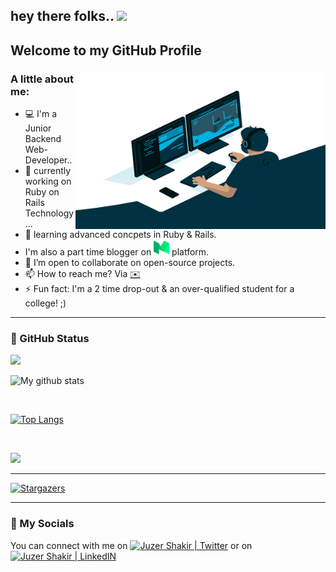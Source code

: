 ## hey there folks.. <img src="https://media.giphy.com/media/hvRJCLFzcasrR4ia7z/giphy.gif" width="25px"> 

## Welcome to my GitHub Profile

<div>
 <img align="right" src="https://github.com/JuzerShakir/JuzerShakir/blob/main/github_header.gif" height = 250 width = 400/>
 <h3> A little about me:</h3>
 <ul>
  <li>💻 I'm a Junior Backend Web-Developer..</li>
  <li>🔭 currently working on Ruby on Rails Technology...</li>
  <li>🌱 learning advanced concpets in Ruby & Rails.</li>
  <li>I'm also a part time blogger on <a href="https://juzer-shakir.medium.com/"><img alt = "Juzer Shakir | Medium" width="25px" src="https://github.com/JuzerShakir/JuzerShakir/blob/main//medium_logo.png" /></a> platform.</li>
  <li>👯 I’m open to collaborate on open-source projects.</li>
  <li>📫 How to reach me? Via <a href="mailto:juzershakir.webdev@gmail.com">✉️</a></li>
  <li>⚡ Fun fact: I'm a 2 time drop-out & an over-qualified student for a college! ;)</li>
 </ul>
 
</div>

--------------

### 📝 GitHub Status
![](https://visitor-badge.glitch.me/badge?page_id=juzershakir)

![My github stats](https://github-readme-stats.vercel.app/api?username=JuzerShakir&count_private=true&show_icons=true&theme=github_dark&hide_border=1&cache_seconds=1800&include_all_commits=1&custom_title=GitHub-Status)

<br/>

[![Top Langs](https://github-readme-stats.vercel.app/api/top-langs/?username=JuzerShakir&theme=github_dark&hide_border=1&langs_count=10&card_width=500)](https://github.com/JuzerShakir/github-readme-stats)

<br/>

[![](https://github-readme-stats.vercel.app/api/wakatime?username=JuzerShakir&theme=github_dark&hide_border=1)](https://github.com/JuzerShakir/github-readme-stats)

---------------

[![Stargazers](https://reporoster.com/stars/dark/JuzerShakir/JuzerShakir)](https://github.com/JuzerShakir/JuzerShakir/stargazers)

----------------

### 📱 My Socials
You can connect with me on <a href="https://twitter.com/juzer_shakir"><img src="https://raw.githubusercontent.com/peterthehan/peterthehan/master/assets/twitter.svg" alt="Juzer Shakir | Twitter" width="25px" /></a> or on <a href="https://www.linkedin.com/in/juzershakir/"><img src="https://raw.githubusercontent.com/peterthehan/peterthehan/master/assets/linkedin.svg" alt="Juzer Shakir | LinkedIN" width="25px"/></a>

<!--
- 💬 Ask me about ...
- 😄 Pronouns: ...
[![Dev.to](https://github-readme-stats.vercel.app/api/pin/?username=thepracticaldev&repo=dev.to)](https://github.com/thepracticaldev/dev.to)

-->

